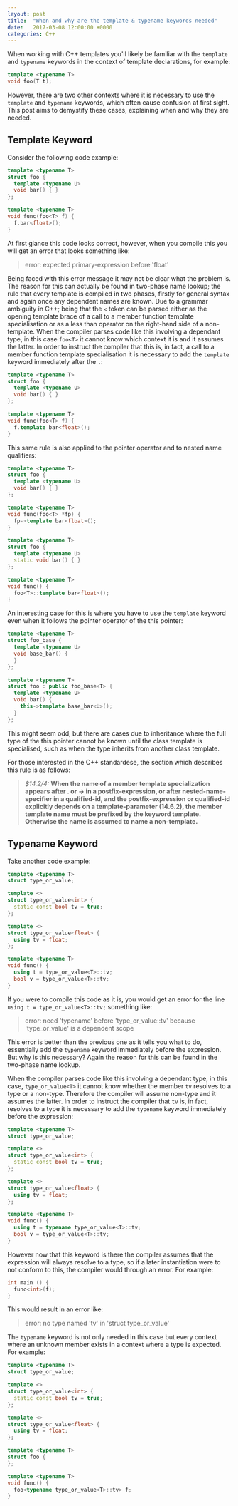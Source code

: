 ```yaml
---
layout: post
title:  "When and why are the template & typename keywords needed"
date:   2017-03-08 12:00:00 +0000
categories: C++
---
```


When working with C\+\+ templates you'll likely be familiar with the `template` and `typename` keywords in the context of template declarations, for example:

```cpp
template <typename T>
void foo(T t);
```

However, there are two other contexts where it is necessary to use the `template` and `typename` keywords, which often cause confusion at first sight. This post aims to demystify these cases, explaining when and why they are needed.

## Template Keyword
Consider the following code example:

```cpp
template <typename T>
struct foo {
  template <typename U>
  void bar() { }
};

template <typename T>
void func(foo<T> f) {
  f.bar<float>();
}
```

At first glance this code looks correct, however, when you compile this you will get an error that looks something like:

> error: expected primary-expression before 'float'

Being faced with this error message it may not be clear what the problem is. The reason for this can actually be found in two-phase name lookup; the rule that every template is compiled in two phases, firstly for general syntax and again once any dependent names are known. Due to a grammar ambiguity in C\+\+; being that the `<` token can be parsed either as the opening template brace of a call to a member function template specialisation or as a less than operator on the right-hand side of a non-template. When the compiler parses code like this involving a dependant type, in this case `foo<T>` it cannot know which context it is and it assumes the latter. In order to instruct the compiler that this is, in fact, a call to a member function template specialisation it is necessary to add the `template` keyword immediately after the `.`: 

```cpp
template <typename T>
struct foo {
  template <typename U>
  void bar() { }
};

template <typename T>
void func(foo<T> f) {
  f.template bar<float>();
}
```

This same rule is also applied to the pointer operator and to nested name qualifiers:

```cpp
template <typename T>
struct foo {
  template <typename U>
  void bar() { }
};

template <typename T>
void func(foo<T> *fp) {
  fp->template bar<float>();
}
```

```cpp
template <typename T>
struct foo {
  template <typename U>
  static void bar() { }
};

template <typename T>
void func() {
  foo<T>::template bar<float>();
}
```

An interesting case for this is where you have to use the `template` keyword even when it follows the pointer operator of the this pointer:

```cpp
template <typename T>
struct foo_base {
  template <typename U>
  void base_bar() {
  }
};

template <typename T>
struct foo : public foo_base<T> {
  template <typename U>
  void bar() {
    this->template base_bar<U>();
  }
};
```

This might seem odd, but there are cases due to inheritance where the full type of the this pointer cannot be known until the class template is specialised, such as when the type inherits from another class template.

For those interested in the C\+\+ standardese, the section which describes this rule is as follows:

> *$14.2/4:*
**When the name of a member template specialization appears after . or -> in a postfix-expression, or after nested-name-specifier in a qualified-id, and the postfix-expression or qualified-id explicitly depends on a template-parameter (14.6.2), the member template name must be prefixed by the keyword template. Otherwise the name is assumed to name a non-template.**

## Typename Keyword

Take another code example:

```cpp
template <typename T>
struct type_or_value;

template <>
struct type_or_value<int> {
  static const bool tv = true;
};

template <>
struct type_or_value<float> {
  using tv = float;
};

template <typename T>
void func() {
  using t = type_or_value<T>::tv;
  bool v = type_or_value<T>::tv;
}
```

If you were to compile this code as it is, you would get an error for the line `using t = type_or_value<T>::tv;` something like:

> error: need 'typename' before 'type_or_value<T>::tv' because 'type_or_value<T>' is a dependent scope

This error is better than the previous one as it tells you what to do, essentially add the `typename` keyword immediately before the expression. But why is this necessary? Again the reason for this can be found in the two-phase name lookup.

When the compiler parses code like this involving a dependant type, in this case, `type_or_value<T>` it cannot know whether the member `tv` resolves to a type or a non-type. Therefore the compiler will assume non-type and it assumes the latter. In order to instruct the compiler that `tv` is, in fact, resolves to a type it is necessary to add the `typename` keyword immediately before the expression:


```cpp
template <typename T>
struct type_or_value;

template <>
struct type_or_value<int> {
  static const bool tv = true;
};

template <>
struct type_or_value<float> {
  using tv = float;
};

template <typename T>
void func() {
  using t = typename type_or_value<T>::tv;
  bool v = type_or_value<T>::tv;
}
```

However now that this keyword is there the compiler assumes that the expression will always resolve to a type, so if a later instantiation were to not conform to this, the compiler would through an error. For example:

```cpp
int main () {
  func<int>(f);
}
```

This would result in an error like:

> error: no type named 'tv' in 'struct type_or_value<int>'

The `typename` keyword is not only needed in this case but every context where an unknown member exists in a context where a type is expected. For example:

```cpp
template <typename T>
struct type_or_value;

template <>
struct type_or_value<int> {
  static const bool tv = true;
};

template <>
struct type_or_value<float> {
  using tv = float;
};

template <typename T>
struct foo {
};

template <typename T>
void func() {
  foo<typename type_or_value<T>::tv> f;
}
```
